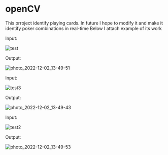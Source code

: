 # openCV
This prroject identify playing cards. In future I hope to modify it and make it identify poker combinations in real-time
Below I attach example of its work

Input:

![test](https://user-images.githubusercontent.com/90770582/205286931-dc87038a-dd29-4fdd-8279-5abcf4a97e7d.jpg)

Output:

![photo_2022-12-02_13-49-51](https://user-images.githubusercontent.com/90770582/205286516-8f4e6b94-dc0a-4eb2-8587-ed89eedc585c.jpg)

Input:

![test3](https://user-images.githubusercontent.com/90770582/205287309-be886599-0701-4bdf-a381-4598e8426fa3.jpg)

Output:

![photo_2022-12-02_13-49-43](https://user-images.githubusercontent.com/90770582/205286520-c1d02279-61cb-4aa1-903a-1ad21489c593.jpg)

Input:

![test2](https://user-images.githubusercontent.com/90770582/205287415-f1294a12-ebc9-4250-92ef-805165de213f.jpg)

Output:


![photo_2022-12-02_13-49-53](https://user-images.githubusercontent.com/90770582/205286522-284d3f2b-8fc1-4890-ab06-62692e9db28d.jpg)
